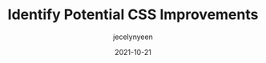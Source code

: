 ---
author: jecelynyeen
date: 2021-10-21
hidden: true
publisher: chromiumdev
tags:
  - css
  - auditing
target_url: https://developer.chrome.com/docs/devtools/css-overview/
title: Identify Potential CSS Improvements
---